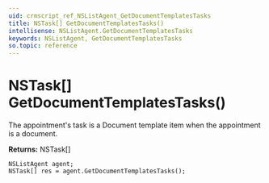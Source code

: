 ```yaml
---
uid: crmscript_ref_NSListAgent_GetDocumentTemplatesTasks
title: NSTask[] GetDocumentTemplatesTasks()
intellisense: NSListAgent.GetDocumentTemplatesTasks
keywords: NSListAgent, GetDocumentTemplatesTasks
so.topic: reference
---
```


# NSTask[] GetDocumentTemplatesTasks()

The appointment's task is a Document template item when the appointment is a document.

**Returns:** NSTask[]

```crmscript
NSListAgent agent;
NSTask[] res = agent.GetDocumentTemplatesTasks();
```

